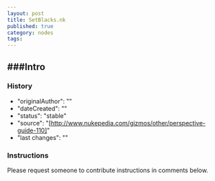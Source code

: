 ```yaml
---
layout: post
title: SetBlacks.nk
published: true
category: nodes
tags: 
---
```


###Intro
- 

### History
- "originalAuthor": ""
- "dateCreated": ""
- "status": "stable"
- "source": "[http://www.nukepedia.com/gizmos/other/perspective-guide-110]"
- "last changes": ""

### Instructions
Please request someone to contribute instructions in comments below.
